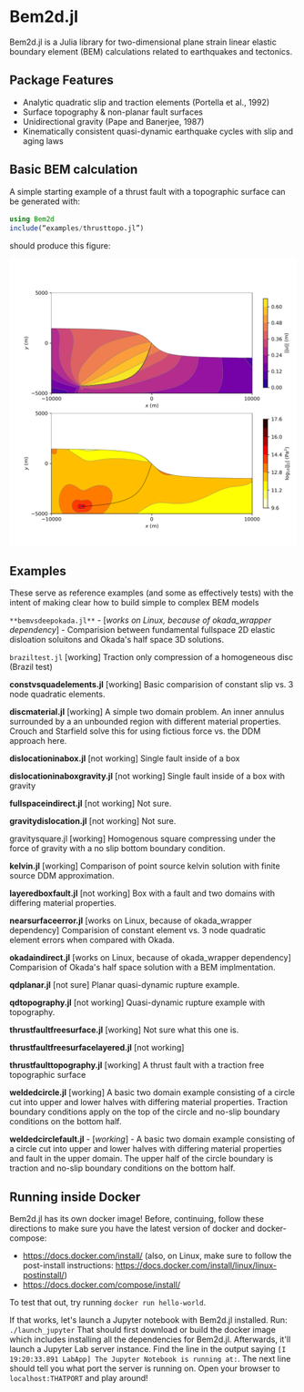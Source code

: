 # Bem2d.jl
Bem2d.jl is a Julia library for two-dimensional plane strain linear elastic boundary element (BEM) calculations related to earthquakes and tectonics.

## Package Features
  - Analytic quadratic slip and traction elements (Portella et al., 1992)
  - Surface topography & non-planar fault surfaces
  - Unidirectional gravity (Pape and Banerjee, 1987)
  - Kinematically consistent quasi-dynamic earthquake cycles with slip and aging laws

## Basic BEM calculation
A simple starting example of a thrust fault with a topographic surface can be generated with:

```Julia
using Bem2d
include(“examples/thrusttopo.jl”)
```
should produce this figure:

![thrusttopo](/docs/src/assets/ex_thrusttopo.png)

## Examples
These serve as reference examples (and some as effectively tests) with the intent of making clear how to build simple to complex BEM models

`**bemvsdeepokada.jl**` - [*works on Linux, because of okada_wrapper dependency*] - 
Comparision between fundamental fullspace 2D elastic disloation soluitons and Okada's half space 3D solutions. 

`braziltest.jl` [working]
Traction only compression of a homogeneous disc (Brazil test)

**constvsquadelements.jl** [working]
Basic comparision of constant slip vs. 3 node quadratic elements.

**discmaterial.jl** [working]
A simple two domain problem.  An inner annulus surrounded by a an unbounded region with different material properties.  Crouch and Starfield solve this for using fictious force vs. the DDM approach here.

**dislocationinabox.jl** [not working]
Single fault inside of a box

**dislocationinaboxgravity.jl** [not working] 
Single fault inside of a box with gravity

**fullspaceindirect.jl** [not working]
Not sure.

**gravitydislocation.jl** [not working]
Not sure.

gravitysquare.jl [working]
Homogenous square compressing under the force of gravity with a no slip bottom boundary condition.

**kelvin.jl** [working]
Comparison of point source kelvin solution with finite source DDM approximation.

**layeredboxfault.jl** [not working]
Box with a fault and two domains with differing material properties.

**nearsurfaceerror.jl** [works on Linux, because of okada_wrapper dependency]
Comparision of constant element vs. 3 node quadratic element errors when compared with Okada.

**okadaindirect.jl** [works on Linux, because of okada_wrapper dependency]
Comparision of Okada's half space solution with a BEM implmentation.

**qdplanar.jl** [not sure]
Planar quasi-dynamic rupture example.

**qdtopography.jl** [not working]
Quasi-dynamic rupture example with topography.

**thrustfaultfreesurface.jl** [working]
Not sure what this one is.

**thrustfaultfreesurfacelayered.jl** [not working]

**thrustfaulttopography.jl** [working]
A thrust fault with a traction free topographic surface

**weldedcircle.jl** [working]
A basic two domain example consisting of a circle cut into upper and lower halves with differing material properties.  Traction boundary conditions apply on the top of the circle and no-slip boundary conditions on the bottom half.

**weldedcirclefault.jl** - [*working*] - A basic two domain example consisting of a circle cut into upper and lower halves with differing material properties and fault in the upper domain. The upper half of the circle boundary is traction and no-slip boundary conditions on the bottom half.


## Running inside Docker

Bem2d.jl has its own docker image! Before, continuing, follow these directions to make sure you have the latest version of docker and docker-compose:

* https://docs.docker.com/install/ (also, on Linux, make sure to follow the post-install instructions: https://docs.docker.com/install/linux/linux-postinstall/)
* https://docs.docker.com/compose/install/

To test that out, try running `docker run hello-world`. 

If that works, let's launch a Jupyter notebook with Bem2d.jl installed. Run: `./launch_jupyter` That should first download or build the docker image which includes installing all the dependencies for Bem2d.jl. Afterwards, it'll launch a Jupyter Lab server instance. Find the line in the output saying `[I 19:20:33.891 LabApp] The Jupyter Notebook is running at:`. The next line should tell you what port the server is running on. Open your browser to `localhost:THATPORT` and play around! 

